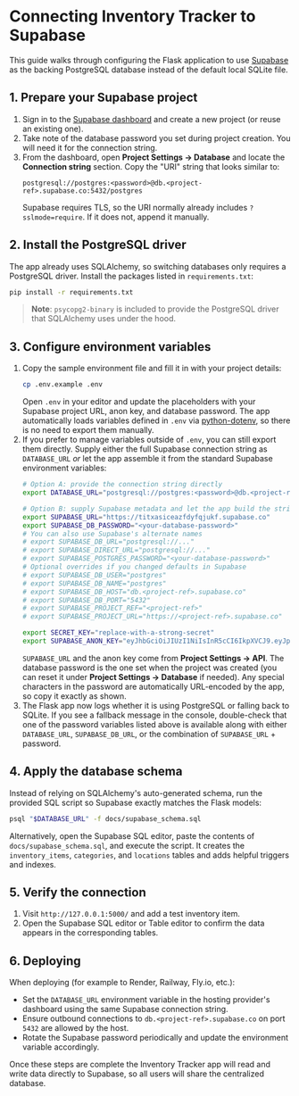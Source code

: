 # Connecting Inventory Tracker to Supabase

This guide walks through configuring the Flask application to use [Supabase](https://supabase.com/) as the backing PostgreSQL database instead of the default local SQLite file.

## 1. Prepare your Supabase project

1. Sign in to the [Supabase dashboard](https://app.supabase.com/) and create a new project (or reuse an existing one).
2. Take note of the database password you set during project creation. You will need it for the connection string.
3. From the dashboard, open **Project Settings → Database** and locate the **Connection string** section. Copy the "URI" string that looks similar to:
   ```
   postgresql://postgres:<password>@db.<project-ref>.supabase.co:5432/postgres
   ```
   Supabase requires TLS, so the URI normally already includes `?sslmode=require`. If it does not, append it manually.

## 2. Install the PostgreSQL driver

The app already uses SQLAlchemy, so switching databases only requires a PostgreSQL driver. Install the packages listed in `requirements.txt`:

```bash
pip install -r requirements.txt
```

> **Note**: `psycopg2-binary` is included to provide the PostgreSQL driver that SQLAlchemy uses under the hood.

## 3. Configure environment variables

1. Copy the sample environment file and fill it in with your project details:
   ```bash
   cp .env.example .env
   ```
   Open `.env` in your editor and update the placeholders with your Supabase project URL, anon key, and database password. The app automatically loads variables defined in `.env` via [python-dotenv](https://pypi.org/project/python-dotenv/), so there is no need to export them manually.
2. If you prefer to manage variables outside of `.env`, you can still export them directly. Supply either the full Supabase connection string as `DATABASE_URL` _or_ let the app assemble it from the standard Supabase environment variables:
   ```bash
   # Option A: provide the connection string directly
   export DATABASE_URL="postgresql://postgres:<password>@db.<project-ref>.supabase.co:5432/postgres?sslmode=require"

   # Option B: supply Supabase metadata and let the app build the string
   export SUPABASE_URL="https://titxasiceazfdyfqjukf.supabase.co"
   export SUPABASE_DB_PASSWORD="<your-database-password>"
   # You can also use Supabase's alternate names
   # export SUPABASE_DB_URL="postgresql://..."
   # export SUPABASE_DIRECT_URL="postgresql://..."
   # export SUPABASE_POSTGRES_PASSWORD="<your-database-password>"
   # Optional overrides if you changed defaults in Supabase
   # export SUPABASE_DB_USER="postgres"
   # export SUPABASE_DB_NAME="postgres"
   # export SUPABASE_DB_HOST="db.<project-ref>.supabase.co"
   # export SUPABASE_DB_PORT="5432"
   # export SUPABASE_PROJECT_REF="<project-ref>"
   # export SUPABASE_PROJECT_URL="https://<project-ref>.supabase.co"

   export SECRET_KEY="replace-with-a-strong-secret"
   export SUPABASE_ANON_KEY="eyJhbGciOiJIUzI1NiIsInR5cCI6IkpXVCJ9.eyJpc3MiOiJzdXBhYmFzZSIsInJlZiI6InRpdHhhc2ljZWF6ZmR5ZnFqdWtmIiwicm9sZSI6ImFub24iLCJpYXQiOjE3NTg5NzQ1MjksImV4cCI6MjA3NDU1MDUyOX0.7KTnmlUFq6xAw8OpeHDgkABfD-YSrFzdGgw8W5HLvIw"
   ```
   `SUPABASE_URL` and the anon key come from **Project Settings → API**. The database password is the one set when the project was created (you can reset it under **Project Settings → Database** if needed). Any special characters in the password are automatically URL-encoded by the app, so copy it exactly as shown.
3. The Flask app now logs whether it is using PostgreSQL or falling back to SQLite. If you see a fallback message in the console, double-check that one of the password variables listed above is available along with either `DATABASE_URL`, `SUPABASE_DB_URL`, or the combination of `SUPABASE_URL` + password.

## 4. Apply the database schema

Instead of relying on SQLAlchemy's auto-generated schema, run the provided SQL script so Supabase exactly matches the Flask models:

```bash
psql "$DATABASE_URL" -f docs/supabase_schema.sql
```

Alternatively, open the Supabase SQL editor, paste the contents of `docs/supabase_schema.sql`, and execute the script. It creates the `inventory_items`, `categories`, and `locations` tables and adds helpful triggers and indexes.

## 5. Verify the connection

1. Visit `http://127.0.0.1:5000/` and add a test inventory item.
2. Open the Supabase SQL editor or Table editor to confirm the data appears in the corresponding tables.

## 6. Deploying

When deploying (for example to Render, Railway, Fly.io, etc.):

- Set the `DATABASE_URL` environment variable in the hosting provider's dashboard using the same Supabase connection string.
- Ensure outbound connections to `db.<project-ref>.supabase.co` on port `5432` are allowed by the host.
- Rotate the Supabase password periodically and update the environment variable accordingly.

Once these steps are complete the Inventory Tracker app will read and write data directly to Supabase, so all users will share the centralized database.
